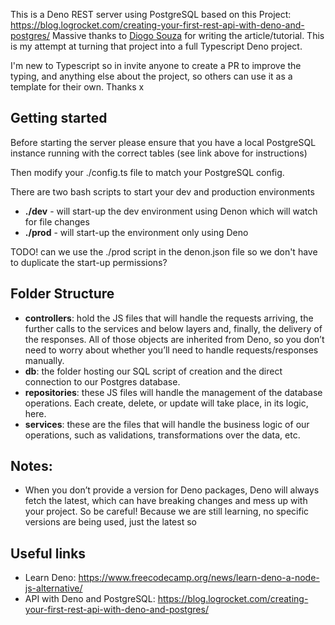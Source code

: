 This is a Deno REST server using PostgreSQL based on this Project: https://blog.logrocket.com/creating-your-first-rest-api-with-deno-and-postgres/
Massive thanks to [Diogo Souza](https://blog.logrocket.com/author/diogosouza/) for writing the article/tutorial. This is my attempt at turning that project into a full Typescript Deno project.

I'm new to Typescript so in invite anyone to create a PR to improve the typing, and anything else about the project, so others can use it as a template for their own. Thanks x

## Getting started

Before starting the server please ensure that you have a local PostgreSQL instance running with the correct tables (see link above for instructions)

Then modify your ./config.ts file to match your PostgreSQL config.

There are two bash scripts to start your dev and production environments

- **./dev** - will start-up the dev environment using Denon which will watch for file changes
- **./prod** - will start-up the environment only using Deno

TODO! can we use the ./prod script in the denon.json file so we don't have to duplicate the start-up permissions?

## Folder Structure

- **controllers**: hold the JS files that will handle the requests arriving, the further calls to the services and below layers and, finally, the delivery of the responses. All of those objects are inherited from Deno, so you don’t need to worry about whether you’ll need to handle requests/responses manually.
- **db**: the folder hosting our SQL script of creation and the direct connection to our Postgres database.
- **repositories**: these JS files will handle the management of the database operations. Each create, delete, or update will take place, in its logic, here.
- **services**: these are the files that will handle the business logic of our operations, such as validations, transformations over the data, etc.

## Notes:

- When you don’t provide a version for Deno packages, Deno will always fetch the latest, which can have breaking changes and mess up with your project. So be careful! Because we are still learning, no specific versions are being used, just the latest so

## Useful links

- Learn Deno: https://www.freecodecamp.org/news/learn-deno-a-node-js-alternative/
- API with Deno and PostgreSQL: https://blog.logrocket.com/creating-your-first-rest-api-with-deno-and-postgres/
